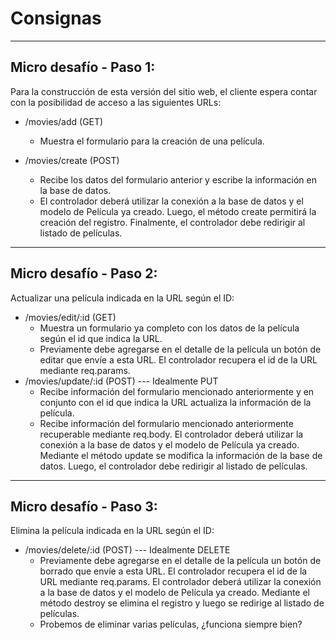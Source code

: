 # Consignas
---

## Micro desafío - Paso 1:

Para la construcción de esta versión del sitio web, el cliente espera contar con la posibilidad de acceso a las siguientes URLs:

 - /movies/add (GET)
    - Muestra el formulario para la creación de una película.

 - /movies/create (POST)
    - Recibe los datos del formulario anterior y escribe la información en la base de datos.
    - El controlador deberá utilizar la conexión a la base de datos y el modelo de Película ya creado. Luego, el método create permitirá la creación del registro. Finalmente, el controlador debe redirigir al listado de películas.

---

## Micro desafío - Paso 2:

Actualizar una película indicada en la URL según el ID:

 - /movies/edit/:id (GET)
    - Muestra un formulario ya completo con los datos de la película según el id que indica la URL.
    - Previamente debe agregarse en el detalle de la película un botón de editar que envíe a esta URL. El controlador recupera el id de la URL mediante req.params.
 - /movies/update/:id (POST) --- Idealmente PUT
    - Recibe información del formulario mencionado anteriormente y en conjunto con el id que indica la URL actualiza la información de la película.
    - Recibe información del formulario mencionado anteriormente recuperable mediante req.body. El controlador deberá utilizar la conexión a la base de datos y el modelo de Película ya creado. Mediante el método update se modifica la información de la base de datos. Luego, el controlador debe redirigir al listado de películas.

---

## Micro desafío - Paso 3:

Elimina la película indicada en la URL según el ID:

 - /movies/delete/:id (POST) --- Idealmente DELETE
    - Previamente debe agregarse en el detalle de la película un botón de borrado que envíe a esta URL. El controlador recupera el id de la URL mediante req.params. El controlador deberá utilizar la conexión a la base de datos y el modelo de Película ya creado. Mediante el método destroy se elimina el registro y luego se redirige al listado de películas.
    - Probemos de eliminar varias películas, ¿funciona siempre bien?